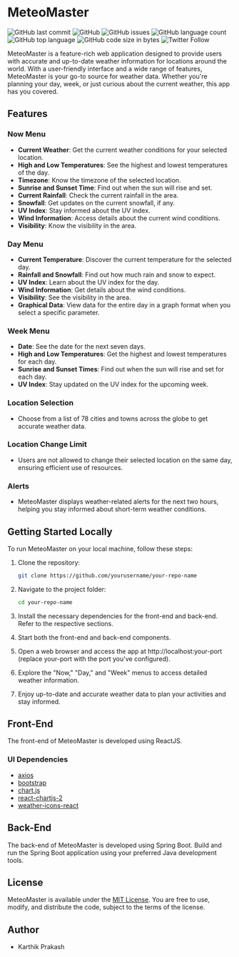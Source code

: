 # MeteoMaster

![GitHub last commit](https://img.shields.io/github/last-commit/thehackermonk/meteo-master?style=flat-square) ![GitHub](https://img.shields.io/github/license/thehackermonk/meteo-master?style=flat-square) ![GitHub issues](https://img.shields.io/github/issues/thehackermonk/meteo-master?style=flat-square) ![GitHub language count](https://img.shields.io/github/languages/count/thehackermonk/meteo-master?style=flat-square) ![GitHub top language](https://img.shields.io/github/languages/top/thehackermonk/meteo-master?logo=java&style=flat-square) ![GitHub code size in bytes](https://img.shields.io/github/languages/code-size/thehackermonk/meteo-master?style=flat-square) ![Twitter Follow](https://img.shields.io/twitter/follow/thehackermonk?style=flat-square)

MeteoMaster is a feature-rich web application designed to provide users with accurate and up-to-date weather information for locations around the world. With a user-friendly interface and a wide range of features, MeteoMaster is your go-to source for weather data. Whether you're planning your day, week, or just curious about the current weather, this app has you covered.

## Features

### Now Menu

- **Current Weather**: Get the current weather conditions for your selected location.
- **High and Low Temperatures**: See the highest and lowest temperatures of the day.
- **Timezone**: Know the timezone of the selected location.
- **Sunrise and Sunset Time**: Find out when the sun will rise and set.
- **Current Rainfall**: Check the current rainfall in the area.
- **Snowfall**: Get updates on the current snowfall, if any.
- **UV Index**: Stay informed about the UV index.
- **Wind Information**: Access details about the current wind conditions.
- **Visibility**: Know the visibility in the area.

### Day Menu

- **Current Temperature**: Discover the current temperature for the selected day.
- **Rainfall and Snowfall**: Find out how much rain and snow to expect.
- **UV Index**: Learn about the UV index for the day.
- **Wind Information**: Get details about the wind conditions.
- **Visibility**: See the visibility in the area.
- **Graphical Data**: View data for the entire day in a graph format when you select a specific parameter.

### Week Menu

- **Date**: See the date for the next seven days.
- **High and Low Temperatures**: Get the highest and lowest temperatures for each day.
- **Sunrise and Sunset Times**: Find out when the sun will rise and set for each day.
- **UV Index**: Stay updated on the UV index for the upcoming week.

### Location Selection

- Choose from a list of 78 cities and towns across the globe to get accurate weather data.

### Location Change Limit

- Users are not allowed to change their selected location on the same day, ensuring efficient use of resources.

### Alerts

- MeteoMaster displays weather-related alerts for the next two hours, helping you stay informed about short-term weather conditions.

## Getting Started Locally

To run MeteoMaster on your local machine, follow these steps:

1. Clone the repository:

   ```bash
   git clone https://github.com/yourusername/your-repo-name
2. Navigate to the project folder:
   ```bash
   cd your-repo-name
3. Install the necessary dependencies for the front-end and back-end. Refer to the respective sections.
4. Start both the front-end and back-end components.
5. Open a web browser and access the app at http://localhost:your-port (replace your-port with the port you've configured).
6. Explore the "Now," "Day," and "Week" menus to access detailed weather information.
7. Enjoy up-to-date and accurate weather data to plan your activities and stay informed.

## Front-End
The front-end of MeteoMaster is developed using ReactJS.
### UI Dependencies
* [axios](https://www.npmjs.com/package/axios)
* [bootstrap](https://www.npmjs.com/package/bootstrap)
* [chart.js](https://www.npmjs.com/package/chart.js)
* [react-chartjs-2](https://www.npmjs.com/package/react-chartjs-2)
* [weather-icons-react](https://www.npmjs.com/package/weather-icons-react)

## Back-End
The back-end of MeteoMaster is developed using Spring Boot.
Build and run the Spring Boot application using your preferred Java development tools.
## License

MeteoMaster is available under the [MIT License](LICENSE.md). You are free to use, modify, and distribute the code, subject to the terms of the license.

## Author

- Karthik Prakash
